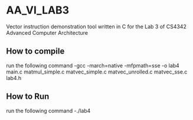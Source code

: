 # AA_VI_LAB3
Vector instruction demonstration tool written in C for the Lab 3 of CS4342 Advanced Computer Architecture

## How to compile

run the following command
-gcc -march=native -mfpmath=sse -o lab4 main.c matmul_simple.c matvec_simple.c matvec_unrolled.c matvec_sse.c lab4.h

## How to Run

run the following command
-./lab4
